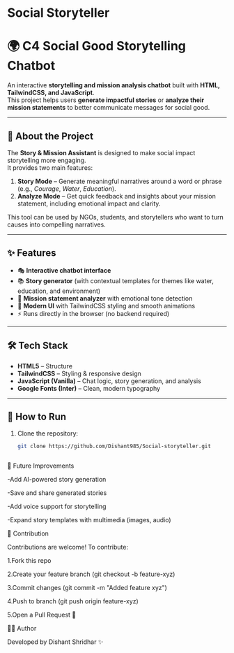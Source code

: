 # Social Storyteller
# 🌍 C4 Social Good Storytelling Chatbot

An interactive **storytelling and mission analysis chatbot** built with **HTML, TailwindCSS, and JavaScript**.  
This project helps users **generate impactful stories** or **analyze their mission statements** to better communicate messages for social good.

---

## 📖 About the Project
The **Story & Mission Assistant** is designed to make social impact storytelling more engaging.  
It provides two main features:
1. **Story Mode** – Generate meaningful narratives around a word or phrase (e.g., *Courage*, *Water*, *Education*).  
2. **Analyze Mode** – Get quick feedback and insights about your mission statement, including emotional impact and clarity.  

This tool can be used by NGOs, students, and storytellers who want to turn causes into compelling narratives.

---

## ✨ Features
- 🎭 **Interactive chatbot interface**  
- 📚 **Story generator** (with contextual templates for themes like water, education, and environment)  
- 🧠 **Mission statement analyzer** with emotional tone detection  
- 🎨 **Modern UI** with TailwindCSS styling and smooth animations  
- ⚡ Runs directly in the browser (no backend required)  

---

## 🛠️ Tech Stack
- **HTML5** – Structure  
- **TailwindCSS** – Styling & responsive design  
- **JavaScript (Vanilla)** – Chat logic, story generation, and analysis  
- **Google Fonts (Inter)** – Clean, modern typography  

---

## 🚀 How to Run
1. Clone the repository:
   ```bash
   git clone https://github.com/Dishant985/Social-storyteller.git



🌟 Future Improvements

-Add AI-powered story generation

-Save and share generated stories

-Add voice support for storytelling

-Expand story templates with multimedia (images, audio)



🤝 Contribution

Contributions are welcome!
To contribute:

1.Fork this repo

2.Create your feature branch (git checkout -b feature-xyz)

3.Commit changes (git commit -m "Added feature xyz")

4.Push to branch (git push origin feature-xyz)

5.Open a Pull Request 🎉


👨‍💻 Author

Developed by Dishant Shridhar
 ✨

